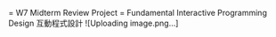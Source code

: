 = W7 Midterm Review Project =
Fundamental Interactive Programming Design 
互動程式設計
![Uploading image.png…]
